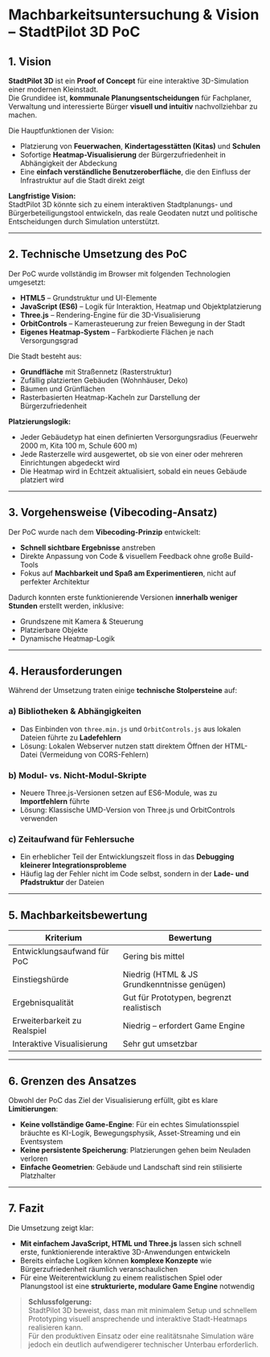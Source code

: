# **Machbarkeitsuntersuchung & Vision – StadtPilot 3D PoC**

## **1. Vision**  
**StadtPilot 3D** ist ein **Proof of Concept** für eine interaktive 3D-Simulation einer modernen Kleinstadt.  
Die Grundidee ist, **kommunale Planungsentscheidungen** für Fachplaner, Verwaltung und interessierte Bürger **visuell und intuitiv** nachvollziehbar zu machen.  

Die Hauptfunktionen der Vision:  
- Platzierung von **Feuerwachen**, **Kindertagesstätten (Kitas)** und **Schulen**  
- Sofortige **Heatmap-Visualisierung** der Bürgerzufriedenheit in Abhängigkeit der Abdeckung  
- Eine **einfach verständliche Benutzeroberfläche**, die den Einfluss der Infrastruktur auf die Stadt direkt zeigt  

**Langfristige Vision:**  
StadtPilot 3D könnte sich zu einem interaktiven Stadtplanungs- und Bürgerbeteiligungstool entwickeln, das reale Geodaten nutzt und politische Entscheidungen durch Simulation unterstützt.  

---

## **2. Technische Umsetzung des PoC**

Der PoC wurde vollständig im Browser mit folgenden Technologien umgesetzt:  

- **HTML5** – Grundstruktur und UI-Elemente  
- **JavaScript (ES6)** – Logik für Interaktion, Heatmap und Objektplatzierung  
- **Three.js** – Rendering-Engine für die 3D-Visualisierung  
- **OrbitControls** – Kamerasteuerung zur freien Bewegung in der Stadt  
- **Eigenes Heatmap-System** – Farbkodierte Flächen je nach Versorgungsgrad  

Die Stadt besteht aus:  
- **Grundfläche** mit Straßennetz (Rasterstruktur)  
- Zufällig platzierten Gebäuden (Wohnhäuser, Deko)  
- Bäumen und Grünflächen  
- Rasterbasierten Heatmap-Kacheln zur Darstellung der Bürgerzufriedenheit  

**Platzierungslogik:**  
- Jeder Gebäudetyp hat einen definierten Versorgungsradius (Feuerwehr 2000 m, Kita 100 m, Schule 600 m)  
- Jede Rasterzelle wird ausgewertet, ob sie von einer oder mehreren Einrichtungen abgedeckt wird  
- Die Heatmap wird in Echtzeit aktualisiert, sobald ein neues Gebäude platziert wird  

---

## **3. Vorgehensweise (Vibecoding-Ansatz)**

Der PoC wurde nach dem **Vibecoding-Prinzip** entwickelt:  
- **Schnell sichtbare Ergebnisse** anstreben  
- Direkte Anpassung von Code & visuellem Feedback ohne große Build-Tools  
- Fokus auf **Machbarkeit und Spaß am Experimentieren**, nicht auf perfekter Architektur  

Dadurch konnten erste funktionierende Versionen **innerhalb weniger Stunden** erstellt werden, inklusive:
- Grundszene mit Kamera & Steuerung  
- Platzierbare Objekte  
- Dynamische Heatmap-Logik  

---

## **4. Herausforderungen**

Während der Umsetzung traten einige **technische Stolpersteine** auf:  

### **a) Bibliotheken & Abhängigkeiten**
- Das Einbinden von `three.min.js` und `OrbitControls.js` aus lokalen Dateien führte zu **Ladefehlern**  
- Lösung: Lokalen Webserver nutzen statt direktem Öffnen der HTML-Datei (Vermeidung von CORS-Fehlern)  

### **b) Modul- vs. Nicht-Modul-Skripte**
- Neuere Three.js-Versionen setzen auf ES6-Module, was zu **Importfehlern** führte  
- Lösung: Klassische UMD-Version von Three.js und OrbitControls verwenden  

### **c) Zeitaufwand für Fehlersuche**
- Ein erheblicher Teil der Entwicklungszeit floss in das **Debugging kleinerer Integrationsprobleme**  
- Häufig lag der Fehler nicht im Code selbst, sondern in der **Lade- und Pfadstruktur** der Dateien  

---

## **5. Machbarkeitsbewertung**

| **Kriterium**                  | **Bewertung** |
|--------------------------------|---------------|
| Entwicklungsaufwand für PoC    | Gering bis mittel |
| Einstiegshürde                 | Niedrig (HTML & JS Grundkenntnisse genügen) |
| Ergebnisqualität               | Gut für Prototypen, begrenzt realistisch |
| Erweiterbarkeit zu Realspiel   | Niedrig – erfordert Game Engine |
| Interaktive Visualisierung     | Sehr gut umsetzbar |

---

## **6. Grenzen des Ansatzes**

Obwohl der PoC das Ziel der Visualisierung erfüllt, gibt es klare **Limitierungen**:  
- **Keine vollständige Game-Engine**: Für ein echtes Simulationsspiel bräuchte es KI-Logik, Bewegungsphysik, Asset-Streaming und ein Eventsystem  
- **Keine persistente Speicherung**: Platzierungen gehen beim Neuladen verloren  
- **Einfache Geometrien**: Gebäude und Landschaft sind rein stilisierte Platzhalter  

---

## **7. Fazit**

Die Umsetzung zeigt klar:  
- **Mit einfachem JavaScript, HTML und Three.js** lassen sich schnell erste, funktionierende interaktive 3D-Anwendungen entwickeln  
- Bereits einfache Logiken können **komplexe Konzepte** wie Bürgerzufriedenheit räumlich veranschaulichen  
- Für eine Weiterentwicklung zu einem realistischen Spiel oder Planungstool ist eine **strukturierte, modulare Game Engine** notwendig  

> **Schlussfolgerung:**  
> StadtPilot 3D beweist, dass man mit minimalem Setup und schnellem Prototyping visuell ansprechende und interaktive Stadt-Heatmaps realisieren kann.  
> Für den produktiven Einsatz oder eine realitätsnahe Simulation wäre jedoch ein deutlich aufwendigerer technischer Unterbau erforderlich.
